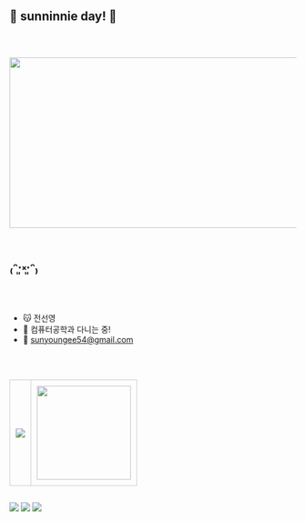 
<br/>

:seedling: **sunninnie day!** :seedling:
<br/>
<br/>
---
<br/>

<a href="https://www.gitanimals.org/en_US?utm_medium=image&utm_source=sunninnie&utm_content=farm">
<img
  src="https://render.gitanimals.org/farms/sunninnie"
  width="600"
  height="300"
/>
</a>

<br/>
<br/>

₍ᵔ·͈༝·͈ᵔ₎
<br/>
<br/>
---


- 😽 전선영
- 🐾 컴퓨터공학과 다니는 중!
- 💌 sunyoungee54@gmail.com

##
<br/>
<table>
  <tr>
    <td style="border: 1px solid #ccc; padding: 10px; vertical-align: middle;">
      <img src="https://github-readme-stats.vercel.app/api?username=sunninnie&show_icons=true&bg_color=ffffff&title_color=000000&text_color=000000&icon_color=000000&hide_border=true" />
    </td>
    <td style="border: 1px solid #ccc; padding: 10px; vertical-align: middle;">
      <a href="https://solved.ac/sunyoungj">
        <img src="http://mazassumnida.wtf/api/generate_badge?boj=sunyoungj" height="165" />
      </a>
    </td>
  </tr>
</table>

##

<img src="https://img.shields.io/badge/java-007396?style=for-the-badge&logo=java&logoColor=white"> <img src="https://img.shields.io/badge/spring-6DB33F?style=for-the-badge&logo=spring&logoColor=white"> <img src="https://img.shields.io/badge/github-181717?style=for-the-badge&logo=github&logoColor=white">
